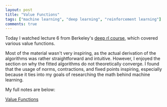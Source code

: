 ```yaml
---
layout: post
title: "Value Functions"
tags: ["machine learning", "deep learning", "reinforcement learning"]
comments: true
---
```


Today I watched lecture 6 from Berkeley's [deep rl course](http://rail.eecs.berkeley.edu/deeprlcourse-fa17/index.html), which covered various value functions.

Most of the material wasn't very inspiring, as the actual derivation of the algorithms was rather straightforward and intuitive. However, I enjoyed the section on why the fitted algorithms do not theoretically converge. I found that the usage of norms, contractions, and fixed points inspiring, especially because it ties into my goals of researching the math behind machine learning. 

My full notes are below:

[Value Functions](../pdfs/Value_Functions.pdf)